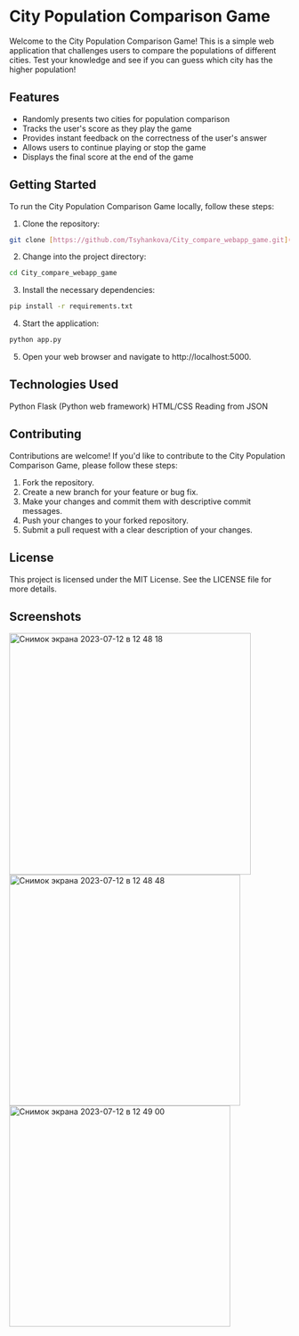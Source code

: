 # City Population Comparison Game

Welcome to the City Population Comparison Game! This is a simple web application that challenges users to compare the populations of different cities. Test your knowledge and see if you can guess which city has the higher population!

## Features
- Randomly presents two cities for population comparison
- Tracks the user's score as they play the game
- Provides instant feedback on the correctness of the user's answer
- Allows users to continue playing or stop the game
- Displays the final score at the end of the game

## Getting Started
To run the City Population Comparison Game locally, follow these steps:

1. Clone the repository:

```sh
git clone [https://github.com/Tsyhankova/City_compare_webapp_game.git](https://github.com/Tsyhankova/City_compare_webapp_game.git)
```
2. Change into the project directory:
```sh
cd City_compare_webapp_game
```
3. Install the necessary dependencies:

```sh
pip install -r requirements.txt
```
4. Start the application:

```sh
python app.py
```
5. Open your web browser and navigate to http://localhost:5000.

## Technologies Used
Python
Flask (Python web framework)
HTML/CSS
Reading from JSON
## Contributing
Contributions are welcome! If you'd like to contribute to the City Population Comparison Game, please follow these steps:

1. Fork the repository.
2. Create a new branch for your feature or bug fix.
3. Make your changes and commit them with descriptive commit messages.
4. Push your changes to your forked repository.
5. Submit a pull request with a clear description of your changes.
## License
This project is licensed under the MIT License. See the LICENSE file for more details.

## Screenshots
<img width="434" alt="Снимок экрана 2023-07-12 в 12 48 18" src="https://github.com/Tsyhankova/City_compare_webapp_game/assets/52218796/c8461c2a-bbb8-41e8-a424-f49d314e416d">
<img width="415" alt="Снимок экрана 2023-07-12 в 12 48 48" src="https://github.com/Tsyhankova/City_compare_webapp_game/assets/52218796/258c1a6a-cb42-4186-86ef-d4f031b74c20">
<img width="397" alt="Снимок экрана 2023-07-12 в 12 49 00" src="https://github.com/Tsyhankova/City_compare_webapp_game/assets/52218796/da0192fb-57e2-480a-b7d5-faae42211e38">




